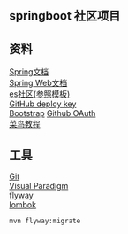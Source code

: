 ## springboot 社区项目

## 资料
[Spring文档](https://spring.io/guides/)  
[Spring Web文档](https://spring.io/guides/gs/serving-web-content/)  
[es社区(参照模板)](https://elasticsearch.cn/)  
[GitHub deploy key](https://developer.github.com/v3/guides/managing-deploy-keys/#deploy-keys)  
[Bootstrap](https://v3.bootcss.com/getting-started/)
[Github OAuth](https://developer.github.com/apps/building-oauth-apps/creating-an-oauth-app/)  
[菜鸟教程](https://www.runoob.com/mysql/mysql-select-query.html)

## 工具
[Git](https://git-scm.com/download)  
[Visual Paradigm](https://www.visual-paradigm.com)  
[flyway](https://flywaydb.org/getstarted/firststeps/maven)  
[lombok](https://projectlombok.org)

```bash
mvn flyway:migrate
```